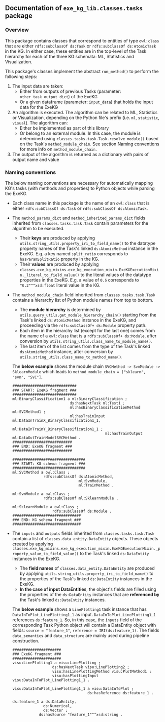 ## Documentation of `exe_kg_lib.classes.tasks` package

[//]: # (--8<-- [start:content])
### Overview

This package contains classes that correspond to entities of type `owl:class` that are either `rdfs:subClassOf ds:Task` or `rdfs:subClassOf ds:AtomicTask` in the KG. In either case, these entities are in the top-level of the Task hierarchy for each of the three KG schemata: ML, Statistics and Visualization.

This package's classes implement the abstract `run_method()` to perform the following steps:

1. The input data are taken:
    - Either from outputs of previous Tasks (parameter: `other_task_output_dict`) of the ExeKG
    - Or a given dataframe (parameter: `input_data`) that holds the input data for the ExeKG
2. An algorithm is executed. The algorithm can be related to ML, Statistics or Visualization, depending on the Python file's prefix (i.e. `ml`, `statistic`, `visual`). The algorithm can:
     - Either be implemented as part of this library
     - Or belong to an external module. In this case, the module is determined using `classes.tasks.task.Task.resolve_module()` based on the Task's `method_module_chain`. See section [Naming conventions](#naming-conventions) for more info on `method_module_chain`.
3. The output of the algorithm is returned as a dictionary with pairs of output name and value

### Naming conventions

The below naming conventions are necessary for automatically mapping KG's tasks (with methods and properties) to Python objects while parsing the ExeKG.

- Each class name in this package is the name of an `owl:class` that is either `rdfs:subClassOf ds:Task` or `rdfs:subClassOf ds:AtomicTask`.
- The `method_params_dict` and `method_inherited_params_dict` fields inherited from `classes.tasks.task.Task` contain parameters for the algorithm to be executed.
    - Their **keys** are produced by applying `utils.string_utils.property_iri_to_field_name()` to the datatype property names of the Task's linked `ds:AtomicMethod` instance in the ExeKG. E.g. a key named `split_ratio` corresponds to `hasParamSplitRatio` property in the KG.
    - Their **values** are produced by applying `classes.exe_kg_mixins.exe_kg_execution_mixin.ExeKGExecutionMixin._literal_to_field_value()` to the literal values of the datatype properties in the ExeKG. E.g. a value of `0.6` corresponds to `"0.2"^^xsd:float` literal value in the KG.
- The `method_module_chain` field inherited from `classes.tasks.task.Task` contains a hierarchy list of Python module names from top to bottom.
    - The **module hierarchy** is determined by `utils.query_utils.get_module_hierarchy_chain()` starting from the Task's linked `ds:AtomicMethod` instance in the ExeKG, and proceeding via the `rdfs:subClassOf+ ds:Module` property path.
    - Each item in the hierarchy list (except for the last one) comes from the name of a `owl:class` that is a `rdfs:subClassOf+ ds:Module`, after conversion by `utils.string_utils.class_name_to_module_name()`.
    - The last item of the list comes from the type of the Task's linked `ds:AtomicMethod` instance, after conversion by `utils.string_utils.class_name_to_method_name()`.

    The **below example** shows the module chain `SVCMethod -> SvmModule -> SklearnModule` which leads to `method_module_chain = ["sklearn", "svm", "SVC"]`.
    ```turtle
    #############################
    ### START: ExeKG fragment ###
    #############################
    ml:BinaryClassification1 a ml:BinaryClassification ;
                              ds:hasNextTask ml:Test1 ;
                              ml:hasBinaryClassificationMethod ml:SVCMethod1 ;
                              ml:hasTrainInput ml:DataInTrainX_BinaryClassification1_1,
                                              ml:DataInTrainY_BinaryClassification1_1 ;
                                              ml:hasTrainOutput ml:DataOutTrainModelSVCMethod .
    ###########################
    ### END: ExeKG fragment ###
    ###########################

    #################################
    ### START: KG schema fragment ###
    #################################
    ml:SVCMethod a owl:Class ;
                  rdfs:subClassOf ds:AtomicMethod,
                                  ml:SvmModule,
                                  ml:TrainMethod .

    ml:SvmModule a owl:Class ;
                  rdfs:subClassOf ml:SklearnModule .

    ml:SklearnModule a owl:Class ;
                      rdfs:subClassOf ds:Module .
    ###############################
    ### END: KG schema fragment ###
    ###############################
    ```

- The `inputs` and `outputs` fields inherited from `classes.tasks.task.Task` contain a list of `classes.data_entity.DataEntity` objects. These objects created by applying `classes.exe_kg_mixins.exe_kg_execution_mixin.ExeKGExecutionMixin._property_value_to_field_value()` to the Task's linked `ds:DataEntity` instances in the ExeKG.
    - The **field names** of `classes.data_entity.DataEntity` are produced by applying `utils.string_utils.property_iri_to_field_name()` to the properties of the Task's linked `ds:DataEntity` instances in the ExeKG.
    - **In the case of input DataEntities**, the object's fields are filled using the properties of the `ds:DataEntity` instances that are **referenced by** the Task's linked `ds:DataEntity` instances.

    The **below example** shows a `LinePlotting1` task instance that has `DataInToPlot_LinePlotting1_1` as input. `DataInToPlot_LinePlotting1_1` references `ds:feature_1`. So, in this case, the `inputs` field of the corresponding Task Python object will contain a DataEntity object with fields: `source = "feature_1"`, `reference = IRI(ds:feature_1)`. The fields `data_semantics` and `data_structure` are mainly used during pipeline construction.
    ```turtle
    ######################
    ### ExeKG fragment ###
    ######################
    visu:LinePlotting1 a visu:LinePlotting ;
                      ds:hasNextTask visu:LinePlotting2 ;
                      visu:hasLinePlottingMethod visu:PlotMethod1 ;
                      visu:hasPlottingInput visu:DataInToPlot_LinePlotting1_1 .

    visu:DataInToPlot_LinePlotting1_1 a visu:DataInToPlot ;
                                      ds:hasReference ds:feature_1 .

    ds:feature_1 a ds:DataEntity,
                  ds:Numerical,
                  ds:Vector ;
                ds:hasSource "feature_1"^^xsd:string .
    ```

[//]: # (--8<-- [end:content])
